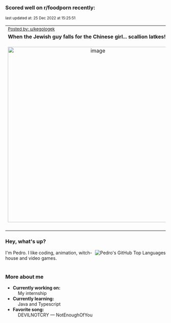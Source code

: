 ### Scored well on r/foodporn recently:

<p align="left"><sub>last updated at: 25 Dec 2022 at 15:25:51</sub></p>

|   |
| --- |
| <sub>[Posted by: u/kegologek][source]</sub> |
| **When the Jewish guy falls for the Chinese girl... scallion latkes!** | 
|<p align="center"> <img alt="image" src="https://i.redd.it/1sk8i2uo0x7a1.jpg" width="550" /> </p>|
|   |

### Hey, what's up?
<img align="right" alt="Pedro's GitHub Top Languages" src="https://github-readme-stats.vercel.app/api/top-langs/?username=PedrosUsername&exclude_repo=HW2&layout=compact" />

I'm Pedro. I like coding, animation, witch-house and video games.<br><br>

### More about me
- **Currently working on:**  
&nbsp;&nbsp;&nbsp;&nbsp;My internship
- **Currently learning:**  
&nbsp;&nbsp;&nbsp;&nbsp;Java and Typescript
- **Favorite song:**  
&nbsp;&nbsp;&nbsp;&nbsp;DEVILNOTCRY — NotEnoughOfYou<br><br>

  



  
  
  
[linkedin]: https://linkedin.com/in/pedro-h-r-gomes-8a487b14a/
[gmail]: mailto:pilique11@gmail.com
[source]: https://reddit.com/r/FoodPorn/comments/zuddr0/when_the_jewish_guy_falls_for_the_chinese_girl/
[redditAPI]: https://www.reddit.com/dev/api/
